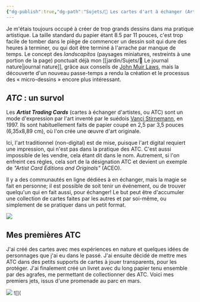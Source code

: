 ```yaml
---
{"dg-publish":true,"dg-path":"Sujets/🌱 Les cartes d'art à échanger (Artist Trading Cards).md","permalink":"/sujets/les-cartes-d-art-a-echanger-artist-trading-cards/","tags":["pensée-visuelle","dessin","expression"]}
---
```


Je m'étais toujours occupé à créer de trop grands dessins dans ma pratique artistique. La taille standard du papier étant 8.5 par 11 pouces, c'est trop facile de tomber dans le piège de commencer un dessin soit qui dure des heures à terminer, ou qui doit être terminé à l'arrache par manque de temps. Le concept des *landscapitos* (paysages miniatures, restreints à une portion de la page) ponctuait déjà mon [[jardin/Sujets/🌱 Le journal nature\|journal nature]], grâce aux conseils de [John Muir Laws](https://johnmuirlaws.com), mais la découverte d'un nouveau passe-temps a rendu la création et le processus des « micro-dessins » encore plus intéressant.
## *ATC* : un survol
Les ***Artist Trading Cards*** (cartes à échanger d'artistes, ou ATC) sont un mode d'expression par l'art inventé par le suédois [Vançi Stirnemann](https://www.artist-trading-cards.ch/), en 1997. Ils sont habituellement faits de papier coupé en 2,5 par 3,5 pouces (6,35x8,89 cm), où l'on crée une œuvre d'art originale. 

Ici, l'art traditionnel (non-digital) est de mise, puisque l'art digital requiert une impression, qui n'est pas dans la pratique des ATC. C'est aussi impossible de les vendre, cela étant dit dans le nom. Autrement, si l'on enfreint ces règles, cela sort de la désignation ATC et devient un exemple de *"Artist Card Editions and Originals"* (ACEO).

Il y a des communautés en ligne dédiées à en échanger, mais la magie se fait en personne; il est possible de soit tenir un événement, ou de trouver quelqu'un qui en fait aussi, pour échanger! Le but peut être d'accumuler une collection de cartes faites par les autres et par soi-même, ou simplement de se pratiquer dans un petit format.

![](https://i.imgur.com/UxzfECT.jpeg)
## Mes premières ATC
J'ai créé des cartes avec mes expériences en nature et quelques idées de personnages que j'ai eu dans le passé. J'ai ensuite décidé de mettre mes ATC dans des petits supports de cartes à jouer transparents, pour les protéger.
J'ai finalement créé un livret avec du long papier tenu ensemble par des agrafes, me permettant de collectionner des ATC. 
Voici mes premiers jets, issus d'une promenade au parc en mars.

![](https://i.imgur.com/FTsD6sQ.jpeg)
![](


